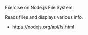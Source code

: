 Exercise on Node.js File System.

Reads files and displays various info.

- <https://nodejs.org/api/fs.html>

